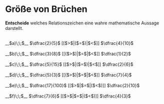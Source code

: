 <!--
version:  0.0.1

language: de

@style
input {
    text-align: center;
}
@end

formula: \carry   \textcolor{red}{\scriptsize #1}
formula: \digit   \rlap{\carry{#1}}\phantom{#2}#2
formula: \permil  \text{‰}

import: https://raw.githubusercontent.com/LiaTemplates/Tikz-Jax/main/README.md

script: https://cdn.jsdelivr.net/gh/LiaTemplates/Tikz-Jax@main/dist/index.js


tags: Bruchrechnung, Zahlenverständnis, sehr leicht, sehr niedrig, Angeben

comment: Welcher Bruch ist größer?

author: Martin Lommatzsch

-->




# Größe von Brüchen

**Entscheide** welches Relationszeichen eine wahre mathematische Aussage darstellt.

<br>
__$a)\;\;$__ $\dfrac{2}{5}$ [[$>$|($=$)|$<$]] $\dfrac{4}{10}$ 
<br>
<br>
__$b)\;\;$__ $\dfrac{3}{8}$ [[($>$)|$=$|$<$]] $\dfrac{1}{2}$ 
<br>
<br>
__$c)\;\;$__ $\dfrac{5}{15}$ [[$>$|($=$)|$<$]] $\dfrac{2}{6}$ 
<br>
<br>
__$d)\;\;$__ $\dfrac{5}{3}$ [[($>$)|$=$|$<$]] $\dfrac{7}{4}$ 
<br>
<br>
__$e)\;\;$__ $\dfrac{17}{100}$ [[$>$|$=$|($<$)]] $\dfrac{2}{10}$ 
<br>
<br>
__$f)\;\;$__ $\dfrac{7}{6}$ [[$>$|$=$|($<$)]] $\dfrac{4}{3}$ 

<br>
<br>
<br>
<br>

